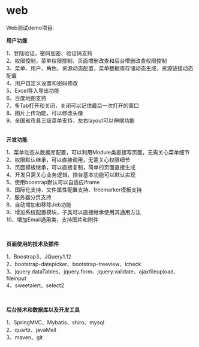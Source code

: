 # web
Web测试demo项目:<br/>
   <p>
         <p><b>用户功能</b></p>
          1、登陆验证，密码加密、验证码支持<br/>
          2、权限控制，菜单权限控制，页面增删改查和后台增删改查权限控制<br/>
          3、菜单、用户、角色、资源动态配置，菜单数据库存储动态生成，资源链接动态配置<br/>
          4、用户自定义设置和密码修改<br/>
          5、Excel导入导出功能<br/>
          6、百度地图支持<br/>
          7、多Tab打开和关闭，关闭可以记住最后一次打开的窗口<br/>
          8、图片上传功能，可以修改头像<br/>
          9、全国省市县三级菜单支持，左右layout可以伸缩功能<br/>
         <br/>
         <p><b>开发功能</b></p>
          1、菜单动态从数据库配置，可以利用Module类直接写页面，无需关心菜单细节<br/>
          2、权限默认继承，可以直接调用，无需关心权限细节<br/>
          3、页面模板继承，可以直接复制，简单的页面直接生成<br/>
          4、开发只需关心业务逻辑，控台基本功能可以默认实现<br/>
          5、使用boostrap默认可以自适应iframe<br/>
          6、国际化支持、文件属性配置支持、freemarker模板支持<br/>
          7、服务器分页支持<br/>
          8、自动增加和移除Job功能<br/>
          9、增加系统配置模块，子类可以直接继承使用其通用方法<br/>
          10、增加Email通用类，支持图片和附件<br/>
          </p>
          <br/>
         <p><b>页面使用的技术及插件</b></p>
          1、Boostrap3、JQuery1.12<br/>
          2、bootstrap-datepicker、bootstrap-treeview、icheck<br/>
          3、jquery.dataTables、jquery.form、jquery.validate、ajaxfileupload、fileinput<br/>
          4、sweetalert、select2<br/>
          </p>
          <br/>
         <p><b>后台技术和数据库以及开发工具</b></p>
          1、SpringMVC、Mybatis、shiro、mysql<br/>
          2、quartz、javaMail<br/>
          3、maven、git<br/>
   </p>
